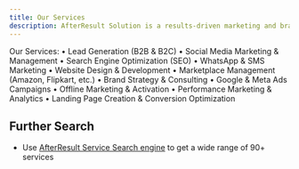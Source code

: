 ```yaml
---
title: Our Services
description: AfterResult Solution is a results-driven marketing and branding agency helping businesses grow through targeted lead generation, smart digital strategies, and strong brand presence—both online and offline.
---
```


Our Services:
	•	Lead Generation (B2B & B2C)
	•	Social Media Marketing & Management
	•	Search Engine Optimization (SEO)
	•	WhatsApp & SMS Marketing
	•	Website Design & Development
	•	Marketplace Management (Amazon, Flipkart, etc.)
	•	Brand Strategy & Consulting
	•	Google & Meta Ads Campaigns
	•	Offline Marketing & Activation
	•	Performance Marketing & Analytics
	•	Landing Page Creation & Conversion Optimization


## Further Search

- Use [AfterResult Service Search engine](https://www.afterresult.com/service) to get a wide range of 90+ services
